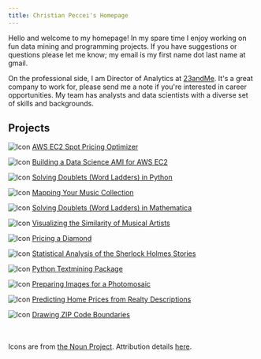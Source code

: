 ```yaml
---
title: Christian Peccei's Homepage
---
```


Hello and welcome to my homepage! In my spare time I enjoy working on fun data
mining and programming projects. If you have suggestions or questions please let
me know; my email is my first name dot last name at gmail.

On the professional side, I am Director of Analytics at
[23andMe](https://www.23andme.com). It's a great company to work for, please
send me a note if you're interested in career opportunities. My team has
analysts and data scientists with a diverse set of skills and backgrounds.

## Projects

<div>

![Icon](/ec2-spot-pricing/icon.png)
[AWS EC2 Spot Pricing Optimizer](/ec2-spot-pricing/)

![Icon](/ec2-datascience/icon.png)
[Building a Data Science AMI for AWS EC2](/ec2-datascience/)

![Icon](/doublets-in-python/icon.png)
[Solving Doublets (Word Ladders) in Python](/doublets-in-python/)

![Icon](/musicmap/icon.png)
[Mapping Your Music Collection](/musicmap/)

![Icon](/doublets/icon.png)
[Solving Doublets (Word Ladders) in Mathematica](/doublets/)

![Icon](/artistmap/icon.png)
[Visualizing the Similarity of Musical Artists](/artistmap/)

![Icon](/diamonds/icon.png)
[Pricing a Diamond](/diamonds/)

![Icon](/holmes/icon.png)
[Statistical Analysis of the Sherlock Holmes Stories](/holmes/)

![Icon](/textmining/icon.png)
[Python Textmining Package](/textmining/)

![Icon](/mosaic/icon.png)
[Preparing Images for a Photomosaic](/mosaic/)

![Icon](/homeprice/icon.png)
[Predicting Home Prices from Realty Descriptions](/homeprice/)

![Icon](/zipmap/icon.png)
[Drawing ZIP Code Boundaries](/zipmap/)

</div>

<br><br>
Icons are from [the Noun Project](https://thenounproject.com/).
Attribution details [here](/icons).
